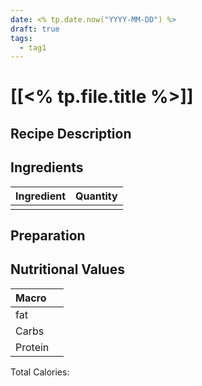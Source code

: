 ```yaml
---
date: <% tp.date.now("YYYY-MM-DD") %>
draft: true
tags:
  - tag1
---
```


# [[<% tp.file.title %>]]

## Recipe Description

## Ingredients

| Ingredient | Quantity |
| :--------- | -------- |
|            |          |

## Preparation

## Nutritional Values

| Macro   |     |
| :------ | --- |
| fat     |     |
| Carbs   |     |
| Protein |     |

Total Calories:
